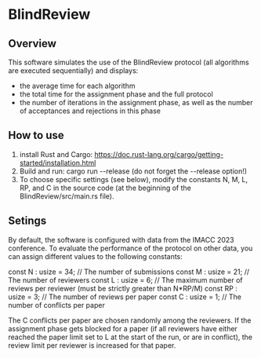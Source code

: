 # BlindReview

## Overview

This software simulates the use of the BlindReview protocol (all algorithms are executed sequentially) and displays:
- the average time for each algorithm
- the total time for the assignment phase and the full protocol
- the number of iterations in the assignment phase, as well as the number of acceptances and rejections in this phase

## How to use

1) install Rust and Cargo: https://doc.rust-lang.org/cargo/getting-started/installation.html
2) Build and run: cargo run --release (do not forget the --release option!)
3) To choose specific settings (see below), modify the constants N, M, L, RP, and C in the source code (at the beginning of the BlindReview/src/main.rs file).

## Setings

By default, the software is configured with data from the IMACC 2023 conference. To evaluate the performance of the protocol on other data, you can assign different values to the following constants:

const N : usize = 34; // The number of submissions
const M : usize = 21; // The number of reviewers
const L : usize = 6; // The maximum number of reviews per reviewer (must be strictly greater than N*RP/M)
const RP : usize = 3; // The number of reviews per paper
const C : usize = 1; // The number of conflicts per paper

The C conflicts per paper are chosen randomly among the reviewers. If the assignment phase gets blocked for a paper (if all reviewers have either reached the paper limit set to L  at the start of the run, or are in conflict), the review limit per reviewer is increased for that paper.
